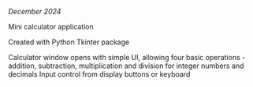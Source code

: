 _December 2024_

Mini calculator application

Created with Python Tkinter package

Calculator window opens with simple UI, allowing four basic operations - addition, subtraction, multiplication and division for integer numbers and decimals
Input control from display buttons or keyboard
